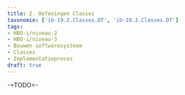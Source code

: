 ```yaml
---
title: 2. Oefeningen Classes
taxonomie: ['ib-19.2.Classes.DT', 'ib-19.3.Classes.DT']
tags:
- HBO-i/niveau-2
- HBO-i/niveau-3
- Bouwen softwaresysteem
- Classes
- Implementatieproces
draft: true 
---
```


-=TODO=-